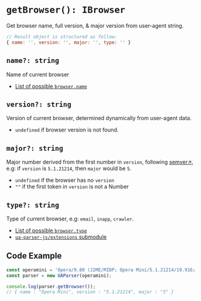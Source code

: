 # `getBrowser(): IBrowser`

Get browser name, full version, & major version from user-agent string.

```js
// Result object is structured as follow:
{ name: '', version: '', major: '', type: '' }
```

## `name?: string`

Name of current browser 

- [List of possible `browser.name`](/api/ua-parser-js/browser/name)

## `version?: string`

Version of current browser, determined dynamically from user-agent data. 

- `undefined` if browser version is not found.

## `major?: string`

Major number derived from the first number in `version`, following [semver↗](https://semver.org/), e.g: if `version` is `5.1.21214`, then `major` would be `5`.

- `undefined` if the browser has no `version`
- `""` if the first token in `version` is not a Number

## `type?: string`

Type of current browser, e.g: `email`, `inapp`, `crawler`. 

- [List of possible `browser.type`](/api/ua-parser-js/browser/type)
- [`ua-parser-js/extensions` submodule](/api/submodules/extensions/overview)


## Code Example

```js
const operamini = 'Opera/9.80 (J2ME/MIDP; Opera Mini/5.1.21214/19.916; U; en) Presto/2.5.25'
const parser = new UAParser(operamini);

console.log(parser.getBrowser());
// { name : "Opera Mini", version : "5.1.21214", major : "5" }
```